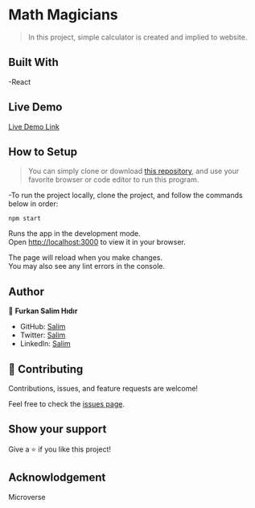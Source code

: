 # Math Magicians

> In this project, simple calculator is created and implied to website.

## Built With

-React

## Live Demo

[Live Demo Link](https://github.com/Fsher07/math-magicians/)

## How to Setup

> You can simply clone or download [this repository](https://github.com/Fsher07/math-magicians.git), and use your favorite browser or code editor to run this program.

-To run the project locally, clone the project, and follow the commands below in order:

```
npm start
```
Runs the app in the development mode.\
Open [http://localhost:3000](http://localhost:3000) to view it in your browser.

The page will reload when you make changes.\
You may also see any lint errors in the console.

## Author

👤 **Furkan Salim Hıdır**

- GitHub: [Salim](https://github.com/Fsher07)
- Twitter: [Salim](https://twitter.com/furkansalimhdr1)
- LinkedIn: [Salim](https://www.linkedin.com/in/furkan-salim-h%C4%B1d%C4%B1r-3441ab1b2/)

## 🤝 Contributing

Contributions, issues, and feature requests are welcome!

Feel free to check the [issues page](https://github.com/Fsher07/math-magicians/issues).

## Show your support

Give a ⭐️ if you like this project!

## Acknowlodgement
Microverse
